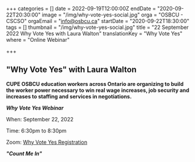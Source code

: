 +++
categories = []
date = 2022-09-19T12:00:00Z
endDate = "2020-09-22T20:30:00"
image = "/img/why-vote-yes-social.jpg"
orga = "OSBCU - CSCSO"
orgaEmail = "info@osbcu.ca"
startDate = "2020-09-22T18:30:00"
tags = []
thumbnail = "/img/why-vote-yes-social.jpg"
title = "22 September 2022 Why Vote Yes with Laura Walton"
translationKey = "Why Vote Yes"
where = "Online Webinar"

+++
## "Why Vote Yes" with Laura Walton

**CUPE OSBCU education workers across Ontario are organizing to build the worker power necessary to win real wage increases, job security and increases to staffing and services in negotiations.**

**_Why Vote Yes Webinar_**

When: September 22, 2022

Time: 6:30pm to 8:30pm

Zoom: [Why Vote Yes Registration](https://us02web.zoom.us/webinar/register/WN_Eli2YaqCQHil8RFZFz7S9A)

**_"Count Me In"_**
